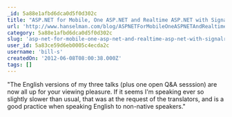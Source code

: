 ```yaml
---
_id: 5a88e1afbd6dca0d5f0d302c
title: "ASP.NET for Mobile, One ASP.NET and Realtime ASP.NET with Signalr - Video of Scott Hanselman's talks in Russia"
url: 'http://www.hanselman.com/blog/ASPNETForMobileOneASPNETAndRealtimeASPNETWithSignalrVideoOfScottHanselmansTalksInRussia.aspx'
category: 5a88e1afbd6dca0d5f0d302c
slug: 'asp-net-for-mobile-one-asp-net-and-realtime-asp-net-with-signalr-video-of-scott-hanselmans-talks-in'
user_id: 5a83ce59d6eb0005c4ecda2c
username: 'bill-s'
createdOn: '2012-06-08T08:00:38.000Z'
tags: []
---
```


"The English versions of my three talks (plus one open Q&amp;A sesssion) are now all up for your viewing pleasure. If it seems I'm speaking ever so slightly slower than usual, that was at the request of the translators, and is a good practice when speaking English to non-native speakers."
